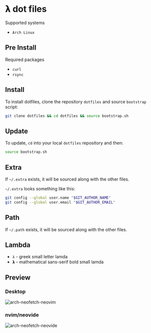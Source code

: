 # 𝝺 dot files

Supported systems

* `Arch Linux`

## Pre Install

Required packages

* `curl`
* `rsync`

## Install

To install dotfiles, clone the repository `dotfiles` and source `bootstrap` script:

```bash
git clone dotfiles && cd dotfiles && source bootstrap.sh
```

## Update

To update, `cd` into your local `dotfiles` repository and then:

```bash
source bootstrap.sh
```

## Extra

If `~/.extra` exists, it will be sourced along with the other files.

`~/.extra` looks something like this:

```bash
git config --global user.name "$GIT_AUTHOR_NAME"
git config --global user.email "$GIT_AUTHOR_EMAIL"
```

## Path

If `~/.path` exists, it will be sourced along with the other files.

## Lambda

* `λ` - greek small letter lamda
* `𝝺` - mathematical sans-serif bold small lamda

## Preview

### Desktop

![arch-neofetch-neovim](https://i.postimg.cc/38VPDNZ2/desktop.png)

### nvim/neovide

![arch-neofetch-neovide](https://i.postimg.cc/TdpzwgnR/neovide.png)
